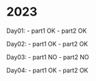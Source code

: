 # 2023

Day01:
    - part1 OK
    - part2 OK

Day02:
    - part1 OK
    - part2 OK

Day03:
    - part1 NO
    - part2 NO

Day04:
    - part1 OK
    - part2 OK
